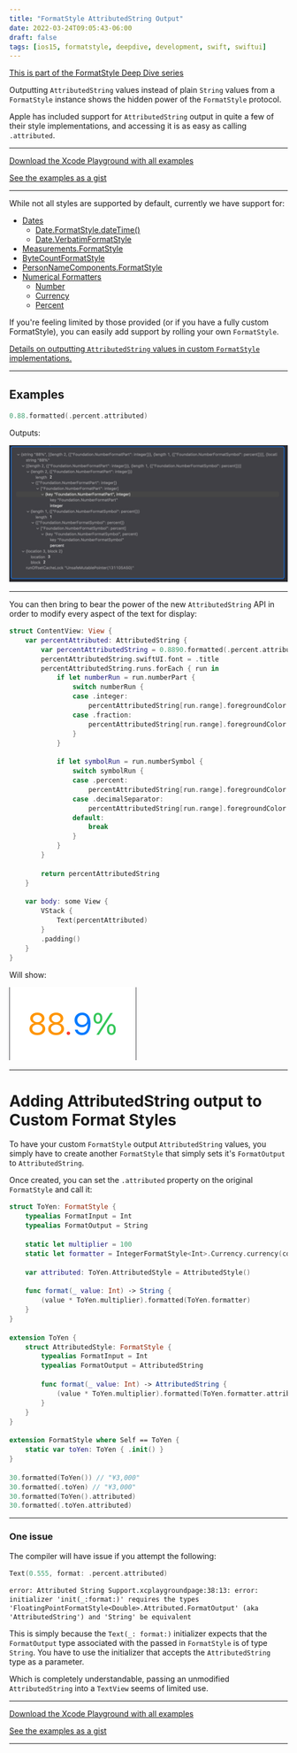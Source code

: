 ```yaml
---
title: "FormatStyle AttributedString Output"
date: 2022-03-24T09:05:43-06:00
draft: false
tags: [ios15, formatstyle, deepdive, development, swift, swiftui]
---
```


[This is part of the FormatStyle Deep Dive series](/posts/formatstyle-deep-dive)

Outputting `AttributedString` values instead of plain `String` values from a `FormatStyle` instance shows the hidden power of the `FormatStyle` protocol.

Apple has included support for `AttributedString` output in quite a few of their style implementations, and accessing it is as easy as calling `.attributed`.


<hr>

[Download the Xcode Playground with all examples](https://github.com/brettohland/FormatStylesDeepDive/)

[See the examples as a gist](https://gist.github.com/brettohland/ac2fbd1446bc7bb64da491587b010e3c)

<hr>

While not all styles are supported by default, currently we have support for:

- [Dates](/posts/formatstyle-deep-dive/date-and-formatstyle-and-you/)
	- [Date.FormatStyle.dateTime()](/posts/formatstyle/style-deep-dives/dates/datetime/)
	- [Date.VerbatimFormatStyle](/posts/formatstyle/style-deep-dives/dates/verbatim/)
- [Measurements.FormatStyle](/posts/formatstyle/style-deep-dives/measurement/)
- [ByteCountFormatStyle](/posts/formatstyle/style-deep-dives/bytecountformatstyle/)
- [PersonNameComponents.FormatStyle](/posts/formatstyle/style-deep-dives/personnamecomponents/)
- [Numerical Formatters](/posts/formatstyle/numerical)
	- [Number](/posts/formatstyle/style-deep-dives/numerical/number/)
	- [Currency](/posts/formatstyle/style-deep-dives/numerical/currency/)
	- [Percent](/posts/formatstyle/style-deep-dives/numerical/currency/)
	
If you're feeling limited by those provided (or if you have a fully custom FormatStyle), you can easily add support by rolling your own `FormatStyle`.	
	
[Details on outputting `AttributedString` values in custom `FormatStyle` implementations.](#adding-attributedstring-output-to-custom-format-styles)

<hr>

## Examples

```Swift
0.88.formatted(.percent.attributed)
```

Outputs:

![Attributed String Output for 88%](/images/2022/Mar/attributed-string-output.png)

<hr>

You can then bring to bear the power of the new `AttributedString` API in order to modify every aspect of the text for display:

```Swift
struct ContentView: View {
    var percentAttributed: AttributedString {
        var percentAttributedString = 0.8890.formatted(.percent.attributed)
        percentAttributedString.swiftUI.font = .title
        percentAttributedString.runs.forEach { run in
            if let numberRun = run.numberPart {
                switch numberRun {
                case .integer:
                    percentAttributedString[run.range].foregroundColor = .orange
                case .fraction:
                    percentAttributedString[run.range].foregroundColor = .blue
                }
            }

            if let symbolRun = run.numberSymbol {
                switch symbolRun {
                case .percent:
                    percentAttributedString[run.range].foregroundColor = .green
                case .decimalSeparator:
                    percentAttributedString[run.range].foregroundColor = .red
                default:
                    break
                }
            }
        }

        return percentAttributedString
    }

    var body: some View {
        VStack {
            Text(percentAttributed)
        }
        .padding()
    }
}
```

Will show:

![Attributed String Output for 88%](/images/2022/Mar/attributed-string-swiftui.png)

<hr>

# Adding AttributedString output to Custom Format Styles

To have your custom `FormatStyle` output `AttributedString` values, you simply have to create another `FormatStyle` that simply sets it's `FormatOutput` to `AttributedString`.

Once created, you can set the `.attributed` property on the original `FormatStyle` and call it:

```Swift
struct ToYen: FormatStyle {
    typealias FormatInput = Int
    typealias FormatOutput = String

    static let multiplier = 100
    static let formatter = IntegerFormatStyle<Int>.Currency.currency(code: "jpy")

    var attributed: ToYen.AttributedStyle = AttributedStyle()

    func format(_ value: Int) -> String {
        (value * ToYen.multiplier).formatted(ToYen.formatter)
    }
}

extension ToYen {
    struct AttributedStyle: FormatStyle {
        typealias FormatInput = Int
        typealias FormatOutput = AttributedString

        func format(_ value: Int) -> AttributedString {
            (value * ToYen.multiplier).formatted(ToYen.formatter.attributed)
        }
    }
}

extension FormatStyle where Self == ToYen {
    static var toYen: ToYen { .init() }
}

30.formatted(ToYen()) // "¥3,000"
30.formatted(.toYen) // "¥3,000"
30.formatted(ToYen().attributed)
30.formatted(.toYen.attributed)
```

<hr>

### One issue

The compiler will have issue if you attempt the following:

```Swift
Text(0.555, format: .percent.attributed)
```

```
error: Attributed String Support.xcplaygroundpage:38:13: error: initializer 'init(_:format:)' requires the types 'FloatingPointFormatStyle<Double>.Attributed.FormatOutput' (aka 'AttributedString') and 'String' be equivalent
````

This is simply because the `Text(_: format:)` initializer expects that the `FormatOutput` type associated with the passed in `FormatStyle` is of type `String`. You have to use the initializer that accepts the `AttributedString` type as a parameter.

Which is completely understandable, passing an unmodified `AttributedString` into a `TextView` seems of limited use.

<hr>

[Download the Xcode Playground with all examples](https://github.com/brettohland/FormatStylesDeepDive/)

[See the examples as a gist](https://gist.github.com/brettohland/ac2fbd1446bc7bb64da491587b010e3c)

<hr>